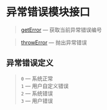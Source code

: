 异常错误模块接口
================

> [getError](http://git.oschina.net/gaoxiang/SE-For-ASP/tree/master/Docs/Api/Error/getError.md) &mdash; 获取当前异常错误编号

> [throwError](http://git.oschina.net/gaoxiang/SE-For-ASP/tree/master/Docs/Api/Error/throwError.md) &mdash; 抛出异常错误

异常错误定义
------------
> `0` &mdash; 系统正常  
> `1` &mdash; 用户自定义错误  
> `2` &mdash; 系统错误  
> `3` &mdash; 用户错误